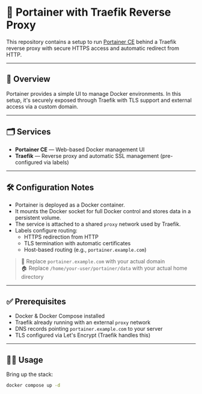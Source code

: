 # 🧭 Portainer with Traefik Reverse Proxy

This repository contains a setup to run [Portainer CE](https://www.portainer.io/) behind a Traefik reverse proxy with secure HTTPS access and automatic redirect from HTTP.

---

## 🚀 Overview

Portainer provides a simple UI to manage Docker environments. In this setup, it's securely exposed through Traefik with TLS support and external access via a custom domain.

---

## 🗂️ Services

- **Portainer CE** — Web-based Docker management UI  
- **Traefik** — Reverse proxy and automatic SSL management (pre-configured via labels)

---

## 🛠️ Configuration Notes

- Portainer is deployed as a Docker container.
- It mounts the Docker socket for full Docker control and stores data in a persistent volume.
- The service is attached to a shared `proxy` network used by Traefik.
- Labels configure routing:
  - HTTPS redirection from HTTP
  - TLS termination with automatic certificates
  - Host-based routing (e.g., `portainer.example.com`)

> 🔐 Replace `portainer.example.com` with your actual domain  
> 🏠 Replace `/home/your-user/portainer/data` with your actual home directory

---

## ✅ Prerequisites

- Docker & Docker Compose installed
- Traefik already running with an external `proxy` network
- DNS records pointing `portainer.example.com` to your server
- TLS configured via Let's Encrypt (Traefik handles this)

---

## 🧑‍💻 Usage

Bring up the stack:

```bash
docker compose up -d

